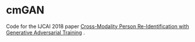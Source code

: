 # cmGAN

Code for the IJCAI 2018 paper [Cross-Modality Person Re-Identification with Generative Adversarial Training](https://openaccess.thecvf.com/content_CVPRW_2020/papers/w35/Lee_StRDAN_Synthetic-to-Real_Domain_Adaptation_Network_for_Vehicle_Re-Identification_CVPRW_2020_paper.pdf) .
